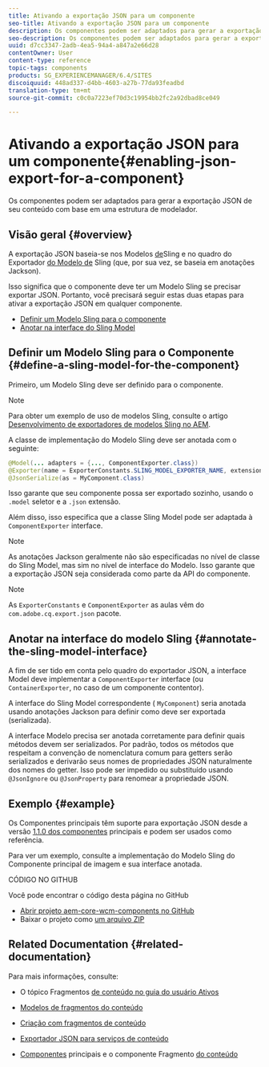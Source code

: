 ```yaml
---
title: Ativando a exportação JSON para um componente
seo-title: Ativando a exportação JSON para um componente
description: Os componentes podem ser adaptados para gerar a exportação JSON de seu conteúdo com base em uma estrutura de modelador.
seo-description: Os componentes podem ser adaptados para gerar a exportação JSON de seu conteúdo com base em uma estrutura de modelador.
uuid: d7cc3347-2adb-4ea5-94a4-a847a2e66d28
contentOwner: User
content-type: reference
topic-tags: components
products: SG_EXPERIENCEMANAGER/6.4/SITES
discoiquuid: 448ad337-d4bb-4603-a27b-77da93feadbd
translation-type: tm+mt
source-git-commit: c0c0a7223ef70d3c19954bb2fc2a92dbad8ce049

---
```



# Ativando a exportação JSON para um componente{#enabling-json-export-for-a-component}

Os componentes podem ser adaptados para gerar a exportação JSON de seu conteúdo com base em uma estrutura de modelador.

## Visão geral {#overview}

A exportação JSON baseia-se nos Modelos [de](https://sling.apache.org/documentation/bundles/models.html)Sling e no quadro do Exportador [do Modelo de](https://sling.apache.org/documentation/bundles/models.html#exporter-framework-since-130) Sling (que, por sua vez, se baseia em anotações [](https://github.com/FasterXML/jackson-annotations/wiki/Jackson-Annotations)Jackson).

Isso significa que o componente deve ter um Modelo Sling se precisar exportar JSON. Portanto, você precisará seguir estas duas etapas para ativar a exportação JSON em qualquer componente.

* [Definir um Modelo Sling para o componente](/help/sites-developing/json-exporter-components.md#define-a-sling-model-for-the-component)
* [Anotar na interface do Sling Model](#annotate-the-sling-model-interface)

## Definir um Modelo Sling para o Componente {#define-a-sling-model-for-the-component}

Primeiro, um Modelo Sling deve ser definido para o componente.

>[!NOTE]
>
>Para obter um exemplo de uso de modelos Sling, consulte o artigo [Desenvolvimento de exportadores de modelos Sling no AEM](https://helpx.adobe.com/experience-manager/kt/platform-repository/using/sling-model-exporter-tutorial-develop.html).

A classe de implementação do Modelo Sling deve ser anotada com o seguinte:

```java
@Model(... adapters = {..., ComponentExporter.class})
@Exporter(name = ExporterConstants.SLING_MODEL_EXPORTER_NAME, extensions = ExporterConstants.SLING_MODEL_EXTENSION)
@JsonSerialize(as = MyComponent.class)
```

Isso garante que seu componente possa ser exportado sozinho, usando o `.model` seletor e a `.json` extensão.

Além disso, isso especifica que a classe Sling Model pode ser adaptada à `ComponentExporter` interface.

>[!NOTE]
>
>As anotações Jackson geralmente não são especificadas no nível de classe do Sling Model, mas sim no nível de interface do Modelo. Isso garante que a exportação JSON seja considerada como parte da API do componente.

>[!NOTE]
>
>As `ExporterConstants` e `ComponentExporter` as aulas vêm do `com.adobe.cq.export.json` pacote.

## Anotar na interface do modelo Sling {#annotate-the-sling-model-interface}

A fim de ser tido em conta pelo quadro do exportador JSON, a interface Model deve implementar a `ComponentExporter` interface (ou `ContainerExporter`, no caso de um componente contentor).

A interface do Sling Model correspondente ( `MyComponent`) seria anotada usando anotações [](https://github.com/FasterXML/jackson-annotations/wiki/Jackson-Annotations) Jackson para definir como deve ser exportada (serializada).

A interface Modelo precisa ser anotada corretamente para definir quais métodos devem ser serializados. Por padrão, todos os métodos que respeitam a convenção de nomenclatura comum para getters serão serializados e derivarão seus nomes de propriedades JSON naturalmente dos nomes do getter. Isso pode ser impedido ou substituído usando `@JsonIgnore` ou `@JsonProperty` para renomear a propriedade JSON.

## Exemplo {#example}

Os Componentes principais têm suporte para exportação JSON desde a versão [1.1.0 dos componentes](https://docs.adobe.com/content/help/en/experience-manager-core-components/using/introduction.html) principais e podem ser usados como referência.

Para ver um exemplo, consulte a implementação do Modelo Sling do Componente principal de imagem e sua interface anotada.

CÓDIGO NO GITHUB

Você pode encontrar o código desta página no GitHub

* [Abrir projeto aem-core-wcm-components no GitHub](https://github.com/Adobe-Marketing-Cloud/aem-core-wcm-components)
* Baixar o projeto como [um arquivo ZIP](https://github.com/Adobe-Marketing-Cloud/aem-core-wcm-components/archive/master.zip)

## Related Documentation {#related-documentation}

Para mais informações, consulte:

* O tópico Fragmentos [de conteúdo no guia do usuário Ativos](https://helpx.adobe.com/experience-manager/6-4/assets/user-guide.html?topic=/experience-manager/6-4/assets/morehelp/content-fragments.ug.js)

* [Modelos de fragmentos do conteúdo](/help/assets/content-fragments-models.md)
* [Criação com fragmentos de conteúdo](/help/sites-authoring/content-fragments.md)
* [Exportador JSON para serviços de conteúdo](/help/sites-developing/json-exporter.md)
* [Componentes](https://docs.adobe.com/content/help/en/experience-manager-core-components/using/introduction.html) principais e o componente Fragmento [do conteúdo](https://helpx.adobe.com/experience-manager/core-components/using/content-fragment-component.html)

